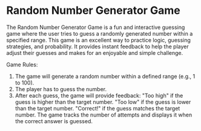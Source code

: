 # Random Number Generator Game

The Random Number Generator Game is a fun and interactive guessing game where the user tries to guess a randomly generated number within a specified range. This game is an excellent way to practice logic, guessing strategies, and probability. It provides instant feedback to help the player adjust their guesses and makes for an enjoyable and simple challenge.

Game Rules:
1. The game will generate a random number within a defined range (e.g., 1 to 100).
2. The player has to guess the number.
3. After each guess, the game will provide feedback:
"Too high" if the guess is higher than the target number.
"Too low" if the guess is lower than the target number.
"Correct!" if the guess matches the target number.
The game tracks the number of attempts and displays it when the correct answer is guessed.
